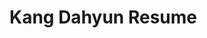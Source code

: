 # Kang Dahyun Resume
<!-- 
\*\*대학교 산업경영공학부 전공

2016.03 ~ 진행중

대한민국 공군 만기 전역

2018.01 ~ 2019.12

IT 커뮤니티 MASH - UP

2020.03 ~ 진행중

백준 온라인 저지 
 
<img src="../assets/image/resume/baek20201027.png"  width="900" height="700">

---
# 프로젝트

## PC방 관리 웹 프로젝트

#### 사용 스택 : MYSQL, NodeJS (Koa-Server), React

학교에서 진행한 프로젝트로, 데이터를 관리하는 웹 사이트를 만드는 것이 목표였습니다. 저는 PC방 관리 웹을 만들었고, 회원 가입, 음식 주문, 사용시간 충전, 자리에 앉기 / 나가기 / 시간 연장하기, 게임 로그인 / 로그오프, 어드민 통계 및 회원 정보 확인 기능들을 구현했습니다. 세부적으로는 음식 요일별 할인, 이용시간 초과시 자동 자리 나가기 기능, 자동 게임 로그오프 기능을 구현했고, 어드민 통계로는 게임별 점유율과 음식 매출액 등을 원하는 기간별로 구할 수 있게 만들었습니다.

React로 프론트엔드를, MYSQL과 NodeJS (Koa-Server)로 백엔드를 구현했고, 각 언어의 특성을 알고 능숙하게 사용하기보다는, 기능만 잘 수행하게 만든 프로젝트였습니다. 하지만 데이터 스키마를 작성하고, 그 스키마를 데이터베이스에서 직접 구현해봄과 동시에 실제로 서버와 연결된 웹을 구현해봄으로써 전반적인 프로세스를 알게 된 좋은 기회가 되었다고 생각합니다.

<details>
<summary>프로젝트 사진</summary>
<div markdown="1">

#### 프론트엔드 React

<img src="../assets/image/resume/project/pcroom/main1.png"  width="1000" height="500">
<img src="../assets/image/resume/project/pcroom/main2.png"  width="1000" height="500">
<img src="../assets/image/resume/project/pcroom/adduser.png"  width="1000" height="500">
<img src="../assets/image/resume/project/pcroom/alluser.png"  width="1000" height="500">
<img src="../assets/image/resume/project/pcroom/chargeuser.png"  width="1000" height="500">
<img src="../assets/image/resume/project/pcroom/login1.png"  width="840" height="720">
<img src="../assets/image/resume/project/pcroom/login2.png"  width="840" height="720">
<img src="../assets/image/resume/project/pcroom/login3.png"  width="840" height="720">
<img src="../assets/image/resume/project/pcroom/seat.png"  width="840" height="720">
<img src="../assets/image/resume/project/pcroom/seat1.png"  width="840" height="720">
<img src="../assets/image/resume/project/pcroom/seat2.png"  width="840" height="720">
<img src="../assets/image/resume/project/pcroom/stat.png"  width="1000" height="800">
___

#### 백엔드 (MYSQL, NodeJS (Koa-Server))

<img src="../assets/image/resume/project/pcroom/mysql.png"  width="1000" height="500">
<img src="../assets/image/resume/project/pcroom/server.png"  width="1000" height="500">
<img src="../assets/image/resume/project/pcroom/erdiagram.png"  width="1000" height="500">
</div>
</details>

---

## HellchangCounter 앱 프로젝트

#### 사용 스택 : React-Native (expo)

'헬창카운터'는 간단하게 원하는 운동 횟수를 카운팅을 해주는 앱입니다. 운동을 하며 이러한 앱이 있으면 좋겠다고 생각한 찰나, 이런 기능을 가진 비슷한 앱이 시장에 마땅찮은 게 없는 것 같아 직접 만들어보자라고 생각했고, 아는 지인분이 이런 앱의 디자인을 해보고 싶다는 분이 계셔서 함께 진행했었습니다. 저는 디자인을 뺀 전반적인 개발을 맡았고, 디자인 툴은 Figma를 사용했습니다.
새롭게 크로스 플랫폼 프레임워크를 써서 진행해보면 괜찮겠다 싶어서 React-Native를 선택했고, React-Native에 더 익숙해지기 위해 이 앱을 만들기에 앞서 선행으로 '노마드 코더'라는 강의 사이트에서 클론 코딩으로 간단한 TODO 앱과 날씨 앱을 만들어보기도 했습니다.

디자인 툴을 보고, 상대 좌표와 절대 좌표를 고려하지 않고 개발 하였다가 약간의 낭패를 본 이후, 디자인을 맹목적으로 따라가기보다는 생각을 하면서 진행하는 플랫폼에 맞게 개발해야 한다는 것을 깨달았습니다.
'헬창카운터'의 내용은 단순히 카운팅 횟수를 설정 가능한 앱이었지만, 개발 도중 실제로 사용해보고 추가적으로 필요하다고 생각해서 템포 설정이 가능하게 만들었습니다. 앱의 내용이 간단하기에 처음엔 Expo로 진행하여 배포하려 했지만, Expo로 단순히 빌드 하면 필요 없는 권한까지 요구한다는 것을 깨닫고, 필요한 권한만을 요구하면서 배포를 하기 위해 AndroidManifest 파일을 바꿔야 했습니다. 그래서 Expo를 eject를 할 수밖에 없었고 이는 쉽게 시작하는 것이 - 비단 expo뿐만 아니라도 - 꼭 좋은 것만은 아니라고 생각하게 되었습니다. 이 과정에서 배포 버전의 검증을 위해 안드로이드의 릴리스 모드가 따로 있다는 것을 알게 되기도 했습니다. 또한, expo는 확실히 편하지만 상대적으로 사용자가 적어 스택오버플로우 등지에 질문이 별로 없고, 있어도 신뢰도가 다소 떨어지는 답변들이 많다는 것을 알게 되었습니다. 즉, 확실히 사용자가 적은 플랫폼/언어는 트러블 슈팅이 상대적으로 힘들다는 사실을 깨닫게 되었습니다.

그리고 이건 약간 논외지만 스스로가 아직 신생 개발자이기에 기본적인 해결이 가능한 문제가 많아 구글에 바로 질문하는 의존도가 높은 건 어쩔 수 없다고 생각했습니다. 그러나 실력과 연차가 쌓이면서 더 어려운 문제를 맞닥뜨릴 것이고, 언제까지나 구글에 바로 질문하는 것만으로는 모든 문제가 해결이 불가능할 것입니다. 따라서 어느 정도는 주체적으로 - 질문에 스스로 해결책을 만들어 답할 수 있는 - 문제를 해결할 수 있는 능력을 미리미리 잘 길러야 한다고 생각하기도 했습니다.

이 앱은 플레이스토어에 처음으로 배포를 해본 앱이기도 합니다. 실수로 플레이스토어의 업로드 키를 분실하는 이슈가 생겨, 그로 인해 구글에 업로드 키를 다시 설정해달라는 요청 메시지를 보내고 재배포하는 상황을 겪기도 했습니다. IOS는 추후 다른 앱도 배포할 계획일 때 개발자 계정을 활성화시켜 같이 배포를 해볼 생각입니다.

<details>
<summary>프로젝트 사진</summary>
<div markdown="1">

### 날씨 불러오는 앱

<img src="../assets/image/resume/project/hellchang/f1.jpeg"  width="480" height="840">
<img src="../assets/image/resume/project/hellchang/f2.jpeg"  width="480" height="840">

### TODO 앱

<img src="../assets/image/resume/project/hellchang/k1.jpeg"  width="480" height="840">
<img src="../assets/image/resume/project/hellchang/k2.jpeg"  width="480" height="840">

### Hellchang Counter 헬창카운터

<img src="../assets/image/resume/project/hellchang/hc1.jpeg"  width="480" height="840">
<img src="../assets/image/resume/project/hellchang/hc2.jpeg"  width="480" height="840">
<img src="../assets/image/resume/project/hellchang/hc3.jpeg"  width="480" height="840">
<img src="../assets/image/resume/project/hellchang/hc4.jpeg"  width="480" height="840">

</div>
</details>
___


## 안드로이드 토이 프로젝트

#### 사용 스택 : 안드로이드 (코틀린)

#### 주요 기술 : Repository 패턴, RX, MVVM, DI

학습을 위한 토이 프로젝트였으나, 프로젝트라기보다는 스터디라고 해도 될 것 같습니다. Github에서 제공하는 API를 통해 다른 사람의 Repository를 검색해볼 수 있는 간단한 서비스를 구현하는 프로젝트로, 주요 기술들 - Repository 패턴, RX, MVVM, DI, LiveData 등을 순차적으로 적용해 보고, 기술 적용 전과 후를 비교하며 어떤 점이 달라졌고 왜 사용하는지에 중점을 두어 학습하는 방식이었습니다. 최종적으로 MVVM으로 작업했을 때, 이전과 무엇이 달라졌고 무엇이 좋아졌는지 알게 되었습니다. 깃에서 Pull Request 한 코드가 다른 개발자분들의 코드 리뷰를 받으며 발전해 나가는 양상이 너무 즐거웠고, 꼭! 반드시! 코드 리뷰 문화가 잘 정착된 회사에 가고 싶다고 생각이 들었습니다. 비록 완벽하진 않지만 여러 새로운 패러다임과 기술을 알게 된 경험이었습니다. 동시에 공부할 것이 차고 넘친다는 생각에 두근거리기도 했습니다.


<details>
<summary>프로젝트 사진</summary>
<div markdown="1">

<img src="../assets/image/resume/project/androidtoy/toy1.png"  width="480" height="840">
<img src="../assets/image/resume/project/androidtoy/toy2.png"  width="480" height="840">
<img src="../assets/image/resume/project/androidtoy/toy3.png"  width="480" height="840">
<img src="../assets/image/resume/project/androidtoy/toy4.png"  width="480" height="840">
</div>
</details>
___

## JA, DO!

#### 사용 언어 : 안드로이드 (코틀린)

#### 주요 기술 : Repository 패턴, RX, MVVM, DI

아래의 토이 프로젝트에서 배웠던 기술을 써먹을 수 있었던 프로젝트였습니다. JA, DO!는 과일 캐릭터가 들어간 습관 동기부여 앱입니다. 습관을 수행하지 않으면 과일이 점점 죽어가고, 수행했을 때 다시 HP가 차오르는 콘셉트로, 디자인, 백엔드 각 3명, IOS, Android 각 4명의 총 14명 대규모 인원이 참가한 프로젝트였습니다. 전반적인 기획은 모두 다 같이 했는데, 오히려 14명이라는 인원이 아이디어 기획 회의에서는 사람 수가 많은 게 사공이 많으면 배가 산으로 가듯, 체계적이지 않으면 약간은 단점이 될 수도 있다고 생각했습니다. 개발 쪽에서는 안드로이드 앱의 스플래시와 구글 로그인, 완성된 과일 바구니 화면 (습관을 오랫동안 지속시켜 성공시키면 과일 바구니로 들어가는 설정이었습니다.)의 카드 뷰를 맡았습니다. 이전에 연습으로 카카오 로그인을 react-native에서 연습한 적이 있었지만, 다른 로그인은 처음 경험해 보았습니다. 함부로 토큰을 Preference등에 저장하면 안 된다는 것을 배우기도 했습니다.

기획 이후에 해커톤을 통해 몰아쳐서 진행했던 프로젝트였고, 다른 개발자분들, 디자이너분들과의 협업을 제대로 해본 첫 번째 경험이었습니다. 이때 특히나 다른 분들이 코드를 짜는 것을 직접 옆에서 보고 많이 배울 수 있었던 시간이었습니다. 해커톤 이후에도 코드리뷰를 받으며 개발하여 목표 했었던 기능은 완성시켰습니다. 코로나 사태로 인해 당초 프로젝트 일정이 많이 늦춰졌고, 오프라인 모임이 진행되기 어려워서 자꾸 지체되어 아쉬웠던 프로젝트입니다. 하지만 꼭 배포 성공으로 마무리 지을 계획입니다.

<details>
<summary>프로젝트 사진</summary>
<div markdown="1">

<img src="../assets/image/resume/project/jado/jado1.png"  width="840" height="480">
<img src="../assets/image/resume/project/jado/jado2.png"  width="840" height="480">
<img src="../assets/image/resume/project/jado/jado3.png"  width="840" height="480">
<img src="../assets/image/resume/project/jado/jado4.png"  width="840" height="480">
<img src="../assets/image/resume/project/jado/jado5.png"  width="840" height="480">

<img src="../assets/image/resume/project/jado/splash.png"  width="480" height="840">
<img src="../assets/image/resume/project/jado/login.png"  width="480" height="840">
<img src="../assets/image/resume/project/jado/login2.png"  width="480" height="840">
<img src="../assets/image/resume/project/jado/nickname.png"  width="480" height="840">
<img src="../assets/image/resume/project/jado/completed.png"  width="480" height="840">

</div>
</details>
___

## BOARD GAME WORLD

#### 사용 스택 : 안드로이드(코틀린), NestJS, MariaDB (AWS RDS), AWS EC2

#### 주요 기술 : Repository 패턴, RX, MVVM, DI

'보드게임 월드'는 보드게임을 소개해 주는 앱 프로젝트입니다. 평소 보드게임을 좋아하는 저에게는 도감 같은 형식의 앱이 없다고 생각하여 이러한 앱에 대한 니즈가 있지 않을까 생각했습니다. 보드게임 카페에 가면 보드게임이 책자로 소개되거나 '레드 버튼' 같은 회사에서의 자체 플랫폼의 앱으로만 소개된다는 것을 알고 누구나 보드게임 카페에 갔을 때 범용적으로 쓸 수 있는 앱을 고안했습니다. 그러기 위해서는 보드게임의 룰이 잘 소개되어야 한다고 생각하여 룰 이미지를 자체 제작하고 있습니다. 이렇게 자체 제작한 이미지가 웹툰의 방식처럼 이미지가 탈취되지 않았으면 좋겠다고 생각하여 처음엔 리소스를 암호화하는 방식을 생각했지만, 본질적으로 힘들다는 것을 깨닫고 서버에서 받아오는 형식을 생각했습니다. 물론 서버에서 받아오는 이미지에 대해서도 앱 내의 캡처를 방지하는 것을 기본으로, 제대로 보안에 대해 생각해야 할 것입니다. 개인적으로는 상업성이 있을 것이라 생각하는 첫 번째 프로젝트라고 생각합니다.

이러한 앱을 지금까지 배운 것들을 통합해서 개발해보고 있는 중입니다. 안드로이드 개발이 성공적으로 끝나면 IOS로도 개발해보면 재밌을 것 같다고 생각하고 있습니다. 또한, 추가적인 기능으로 보드게임 카페들에 대한 리뷰 기능도 넣으면 좋을 것 같다고 생각하고 있습니다.

<details>
<summary>프로젝트 사진</summary>
<div markdown="1">

### 보드게임 설명 자체 제작 사진 - 달무티

<img src="../assets/image/resume/project/boardgameworld/dal1.png"  width="840" height="720">
<img src="../assets/image/resume/project/boardgameworld/dal4.png"  width="840" height="720">
<img src="../assets/image/resume/project/boardgameworld/dal3.png"  width="840" height="720">
<img src="../assets/image/resume/project/boardgameworld/dal2.png"  width="840" height="720">
<img src="../assets/image/resume/project/boardgameworld/dal5.png"  width="840" height="720">

### 보드게임 설명 자체 제작 사진 - 돈 터치 크라켄

<img src="../assets/image/resume/project/boardgameworld/donttouch1.png"  width="840" height="720">
<img src="../assets/image/resume/project/boardgameworld/donttouch2.png"  width="840" height="720">
<img src="../assets/image/resume/project/boardgameworld/donttouch3.png"  width="840" height="720">

### 보드게임 설명 자체 제작 사진 - 스플렌더

<img src="../assets/image/resume/project/boardgameworld/splender1.png"  width="840" height="720">
<img src="../assets/image/resume/project/boardgameworld/splender2.png"  width="840" height="720">
<img src="../assets/image/resume/project/boardgameworld/splender3.png"  width="840" height="720">
<img src="../assets/image/resume/project/boardgameworld/splender4.png"  width="840" height="720">
<img src="../assets/image/resume/project/boardgameworld/splender5.png"  width="840" height="720">
<img src="../assets/image/resume/project/boardgameworld/splender6.png"  width="840" height="720">
<img src="../assets/image/resume/project/boardgameworld/splender7.png"  width="840" height="720">

</div>
</details>
___ -->
